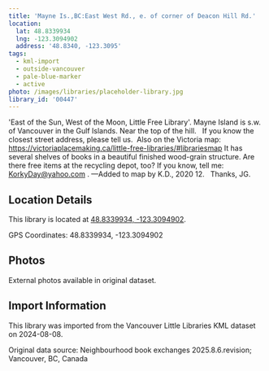 ```yaml
---
title: 'Mayne Is.,BC:East West Rd., e. of corner of Deacon Hill Rd.'
location:
  lat: 48.8339934
  lng: -123.3094902
  address: '48.8340, -123.3095'
tags:
  - kml-import
  - outside-vancouver
  - pale-blue-marker
  - active
photo: /images/libraries/placeholder-library.jpg
library_id: '00447'
---
```

'East of the Sun, West of the Moon, Little Free Library'.
Mayne Island is s.w. of Vancouver in the Gulf Islands.
Near the top of the hill.  
If you know the closest street address, please tell us. 
Also on the Victoria map:
https://victoriaplacemaking.ca/little-free-libraries/#librariesmap
It has several shelves of books in a beautiful 
finished wood-grain structure.
 Are there free items at the recycling depot, too?
If you know, tell me: KorkyDay@yahoo.com .
—Added to map by K.D., 2020 12.   Thanks, JG.

## Location Details

This library is located at [48.8339934, -123.3094902](https://www.google.com/maps?q=48.8339934,-123.3094902).

GPS Coordinates: 48.8339934, -123.3094902

## Photos

External photos available in original dataset.

## Import Information

This library was imported from the Vancouver Little Libraries KML dataset on 2024-08-08.

Original data source: Neighbourhood book exchanges 2025.8.6.revision; Vancouver, BC, Canada
